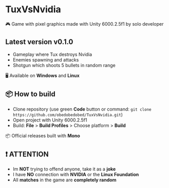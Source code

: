 # TuxVsNvidia
🎮 Game with pixel graphics made with Unity 6000.2.5f1 by solo developer

## Latest version v0.1.0
- Gameplay where Tux destroys Nvidia
- Enemies spawning and attacks
- Shotgun which shoots 5 bullets in random range

🖥  Available on **Windows** and **Linux**

## 📦 How to build
- Clone repository (use green **Code** button or command: `git clone https://github.com/obedobedobed/TuxVsNvidia.git`)
- Open project with Unity 6000.2.5f1
- Build: **File** > **Build Profiles** > Choose platform > **Build**

📦 Official releases built with **Mono**

## ❗ ATTENTION
- Im **NOT** trying to offend anyone, take it as a **joke**
- I have **NO** connection with **NVIDIA** or the **Linux Foundation**
- All **matches** in the game are **completely random**
